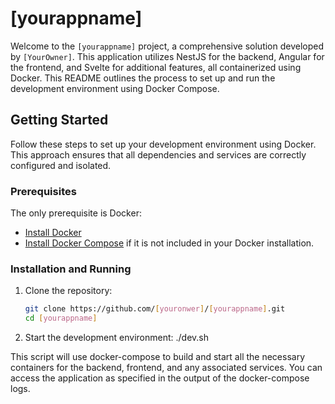# [yourappname]

Welcome to the `[yourappname]` project, a comprehensive solution developed by `[YourOwner]`. This application utilizes NestJS for the backend, Angular for the frontend, and Svelte for additional features, all containerized using Docker. This README outlines the process to set up and run the development environment using Docker Compose.

## Getting Started

Follow these steps to set up your development environment using Docker. This approach ensures that all dependencies and services are correctly configured and isolated.

### Prerequisites

The only prerequisite is Docker:
- [Install Docker](https://docs.docker.com/get-docker/)
- [Install Docker Compose](https://docs.docker.com/compose/install/) if it is not included in your Docker installation.

### Installation and Running

1. Clone the repository:
   ```bash
   git clone https://github.com/[youronwer]/[yourappname].git
   cd [yourappname]
2. Start the development environment:
   ./dev.sh

This script will use docker-compose to build and start all the necessary containers for the backend, frontend, and any associated services. You can access the application as specified in the output of the docker-compose logs.
